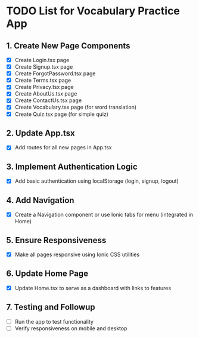 # TODO List for Vocabulary Practice App

## 1. Create New Page Components
- [x] Create Login.tsx page
- [x] Create Signup.tsx page
- [x] Create ForgotPassword.tsx page
- [x] Create Terms.tsx page
- [x] Create Privacy.tsx page
- [x] Create AboutUs.tsx page
- [x] Create ContactUs.tsx page
- [x] Create Vocabulary.tsx page (for word translation)
- [x] Create Quiz.tsx page (for simple quiz)

## 2. Update App.tsx
- [x] Add routes for all new pages in App.tsx

## 3. Implement Authentication Logic
- [x] Add basic authentication using localStorage (login, signup, logout)

## 4. Add Navigation
- [x] Create a Navigation component or use Ionic tabs for menu (integrated in Home)

## 5. Ensure Responsiveness
- [x] Make all pages responsive using Ionic CSS utilities

## 6. Update Home Page
- [x] Update Home.tsx to serve as a dashboard with links to features

## 7. Testing and Followup
- [ ] Run the app to test functionality
- [ ] Verify responsiveness on mobile and desktop

